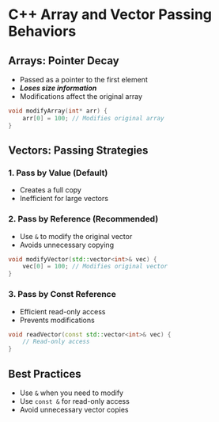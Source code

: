 # C++ Array and Vector Passing Behaviors

## Arrays: Pointer Decay
- Passed as a pointer to the first element
- ***Loses size information***
- Modifications affect the original array

```cpp
void modifyArray(int* arr) {
    arr[0] = 100; // Modifies original array
}
```

## Vectors: Passing Strategies
### 1. Pass by Value (Default)
- Creates a full copy
- Inefficient for large vectors

### 2. Pass by Reference (Recommended)
- Use `&` to modify the original vector
- Avoids unnecessary copying

```cpp
void modifyVector(std::vector<int>& vec) {
    vec[0] = 100; // Modifies original vector
}
```

### 3. Pass by Const Reference
- Efficient read-only access
- Prevents modifications

```cpp
void readVector(const std::vector<int>& vec) {
    // Read-only access
}
```

## Best Practices
- Use `&` when you need to modify
- Use `const &` for read-only access
- Avoid unnecessary vector copies

